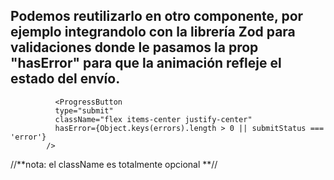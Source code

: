  ## Podemos reutilizarlo en otro componente, por ejemplo integrandolo con la librería Zod para validaciones donde le pasamos la prop "hasError" para que la animación refleje el estado del envío. ##
              <ProgressButton
              type="submit"
              className="flex items-center justify-center"
              hasError={Object.keys(errors).length > 0 || submitStatus === 'error'}
            />
//**nota: el className es totalmente opcional **//
